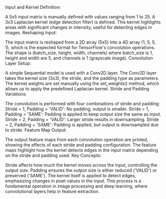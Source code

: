 Input and Kernel Definition:

A 5x5 input matrix is manually defined with values ranging from 1 to 25.
A 3x3 Laplacian kernel (edge detection filter) is defined. This kernel highlights areas with significant changes in intensity, useful for detecting edges in images.
Reshaping Input:

The input matrix is reshaped from a 2D array (5x5) into a 4D array (1, 5, 5, 1), which is the expected format for TensorFlow's convolution operations.
The shape is (batch_size, height, width, channels) where batch_size is 1, height and width are 5, and channels is 1 (grayscale image).
Convolution Layer Setup:

A simple Sequential model is used with a Conv2D layer. The Conv2D layer takes the kernel size (3x3), the stride, and the padding type as parameters.
The kernel weights are set manually using the set_weights() method, which allows us to apply the predefined Laplacian kernel.
Stride and Padding Variations:

The convolution is performed with four combinations of stride and padding:
Stride = 1, Padding = 'VALID': No padding, output is smaller.
Stride = 1, Padding = 'SAME': Padding is applied to keep output size the same as input.
Stride = 2, Padding = 'VALID': Larger stride results in downsampling.
Stride = 2, Padding = 'SAME': Padding is applied, but output is downsampled due to stride.
Feature Map Output:

The output feature maps from each convolution operation are printed, showing the effects of each stride and padding configuration.
The feature maps highlight how the kernel detects edges in the input matrix depending on the stride and padding used.
Key Concepts:

Stride affects how much the kernel moves across the input, controlling the output size.
Padding ensures the output size is either reduced ('VALID') or preserved ('SAME').
The kernel itself is applied to detect edges, emphasizing changes in pixel values in the input.
This process is a fundamental operation in image processing and deep learning, where convolutional layers help in feature extraction.



